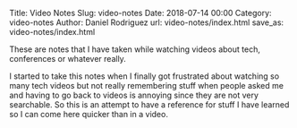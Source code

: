 Title: Video Notes
Slug: video-notes
Date: 2018-07-14 00:00
Category: video-notes
Author: Daniel Rodriguez
url: video-notes/index.html
save_as: video-notes/index.html

These are notes that I have taken while watching videos about tech, conferences or whatever really.

I started to take this notes when I finally got frustrated about watching so many tech videos
but not really remembering stuff when people asked me and having to go back to videos is annoying since
they are not very searchable. So this is an attempt to have a reference for stuff I have learned so I can
come here quicker than in a video.
